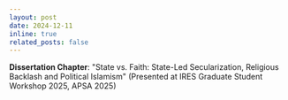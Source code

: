 ```yaml
---
layout: post
date: 2024-12-11
inline: true
related_posts: false
---
```


**Dissertation Chapter**: "State vs. Faith: State-Led Secularization, Religious Backlash and Political Islamism" (Presented at IRES Graduate Student Workshop 2025, APSA 2025)